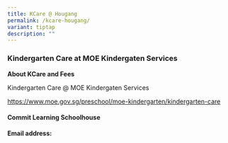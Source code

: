 ```yaml
---
title: KCare @ Hougang
permalink: /kcare-hougang/
variant: tiptap
description: ""
---
```

<h3>Kindergarten Care at MOE Kindergaten Services</h3>
<p><strong>About KCare&nbsp;and Fees</strong>
</p>
<p>Kindergarten Care @ MOE Kindergaten Services&nbsp;</p>
<p><a href="https://www.moe.gov.sg/preschool/moe-kindergarten/kindergarten-care" rel="noopener noreferrer nofollow" target="_blank"><u>https://www.moe.gov.sg/preschool/moe-kindergarten/kindergarten-care</u></a>
</p>
<h4><strong>Commit Learning Schoolhouse</strong></h4>
<p><strong>Email address: </strong>
</p>
<p></p>